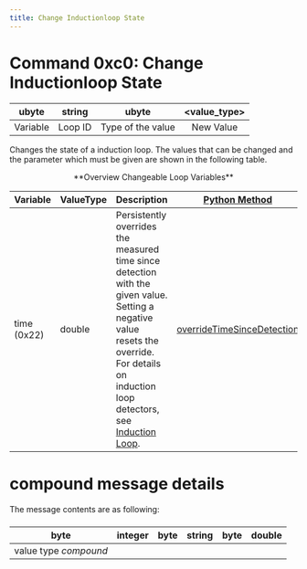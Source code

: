 ```yaml
---
title: Change Inductionloop State
---
```


# Command 0xc0: Change Inductionloop State

|  ubyte   |    string     |       ubyte       | <value_type\> |
| :------: | :-----------: | :---------------: | :-----------: |
| Variable |    Loop ID    | Type of the value |   New Value   |

Changes the state of a induction loop. The values that can be changed and the parameter which must be given are shown in the following table.

<center>
**Overview Changeable Loop Variables**
</center>

| Variable | ValueType | Description | [Python Method](../TraCI/Interfacing_TraCI_from_Python.md) |
|---------------------------|----------------------------------------------------------------|--------------------------------------------------------------------------------------------------------------------------------------------------------------------|---------------------|
| time (0x22) | double | Persistently overrides the measured time since detection with the given value. Setting a negative value resets the override. For details on induction loop detectors, see [Induction Loop](../Simulation/Output/Induction_Loops_Detectors_%28E1%29.md). | [overrideTimeSinceDetection](https://sumo.dlr.de/daily/pydoc/traci._inductionloop.html#InductionLoopDomain-overrideTimeSinceDetection) |

# compound message details

The message contents are as following:

###

|         byte          |        integer         |        byte         | string  |        byte         |       double        |
| :-------------------: | :--------------------: | :-----------------: | :-----: | :-----------------: | :-----------------: |
| value type *compound* |  |  |  | |  |

